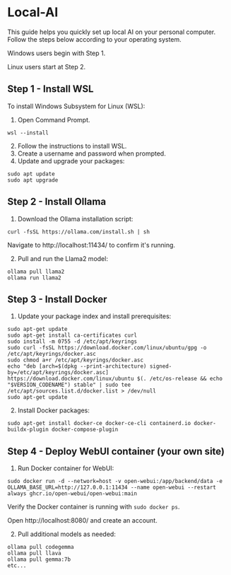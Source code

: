 
# Local-AI
This guide helps you quickly set up local AI on your personal computer. Follow the steps below according to your operating system.

Windows users begin with Step 1.

Linux users start at Step 2.



## Step 1 - Install WSL
To install Windows Subsystem for Linux (WSL):

1. Open Command Prompt.
```
wsl --install
```
2. Follow the instructions to install WSL.
3. Create a username and password when prompted.
4. Update and upgrade your packages:
```
sudo apt update
sudo apt upgrade
```

## Step 2 - Install Ollama
1. Download the Ollama installation script:
```
curl -fsSL https://ollama.com/install.sh | sh
```
Navigate to http://localhost:11434/ to confirm it's running.

2. Pull and run the Llama2 model:
```
ollama pull llama2
ollama run llama2
```

## Step 3 - Install Docker
1. Update your package index and install prerequisites:
```
sudo apt-get update
sudo apt-get install ca-certificates curl
sudo install -m 0755 -d /etc/apt/keyrings
sudo curl -fsSL https://download.docker.com/linux/ubuntu/gpg -o /etc/apt/keyrings/docker.asc
sudo chmod a+r /etc/apt/keyrings/docker.asc
echo "deb [arch=$(dpkg --print-architecture) signed-by=/etc/apt/keyrings/docker.asc] https://download.docker.com/linux/ubuntu $(. /etc/os-release && echo "$VERSION_CODENAME") stable" | sudo tee /etc/apt/sources.list.d/docker.list > /dev/null
sudo apt-get update
```
2. Install Docker packages:
```
sudo apt-get install docker-ce docker-ce-cli containerd.io docker-buildx-plugin docker-compose-plugin
```

## Step 4 - Deploy WebUI container (your own site)
1. Run Docker container for WebUI:
```
sudo docker run -d --network=host -v open-webui:/app/backend/data -e OLLAMA_BASE_URL=http://127.0.0.1:11434 --name open-webui --restart always ghcr.io/open-webui/open-webui:main
```
Verify the Docker container is running with ```sudo docker ps```.

Open http://localhost:8080/ and create an account.

2. Pull additional models as needed:
```
ollama pull codegemma
ollama pull llava
ollama pull gemma:7b
etc...
```
